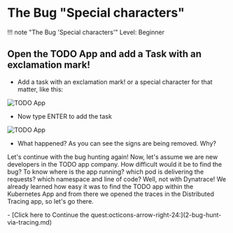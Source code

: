 
# The Bug "Special characters"

!!! note "The Bug 'Special characters'"
    Level: Beginner

## Open the TODO App and add a Task with an exclamation mark!

- Add a task with an exclamation mark! or a special character for that matter, like this:


![TODO App](../img/todo_app_exclamation.png)

- Now type ENTER to add the task

![TODO App](../img/todo_app_exclamation2.png)

- What happened? As you can see the signs are being removed. Why?

Let's continue with the bug hunting again! Now, let's assume we are new developers in the TODO app company. How difficult would it be to find the bug? To know where is the app running? which pod is delivering the requests? which namespace and line of code? Well, not with Dynatrace! We already learned how easy it was to find the TODO app within the Kubernetes App and from there we opened the traces in the Distributed Tracing app, so let's go there.


<div class="grid cards" markdown>
- [Click here to Continue the quest:octicons-arrow-right-24:](2-bug-hunt-via-tracing.md)
</div>

